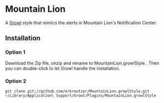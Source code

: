Mountain Lion
=============
A [Growl](http://growl.info/) style that mimics the alerts in Mountain Lion's Notification Center.

Installation
---------------
### Option 1

Download the Zip file, unzip and rename to MountainLion.growlStyle . Then you can double-click to let Growl handle the installation.

### Option 2 ###

`git clone git://github.com/erkreutzer/MountainLion.growlStyle.git ~/Library/Application\ Support/Growl/Plugins/MountainLion.growlStyle`